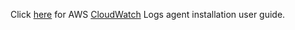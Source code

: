 Click [here](https://docs.aws.amazon.com/AmazonCloudWatch/latest/logs/QuickStartEC2Instance.html) for AWS [CloudWatch](https://aws.amazon.com/documentation/cloudwatch/) Logs agent installation user guide.
